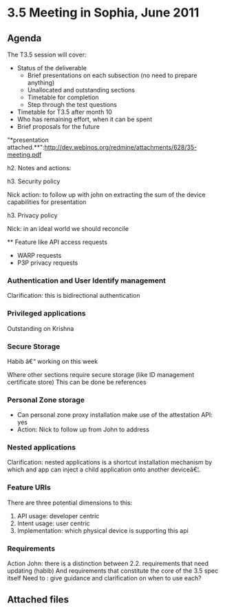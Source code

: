 3.5 Meeting in Sophia, June 2011
================================

Agenda
------

The T3.5 session will cover:

-   Status of the deliverable
    -   Brief presentations on each subsection (no need to prepare anything)
    -   Unallocated and outstanding sections
    -   Timetable for completion
    -   Step through the test questions
-   Timetable for T3.5 after month 10
-   Who has remaining effort, when it can be spent
-   Brief proposals for the future

"*presentation attached.**":http://dev.webinos.org/redmine/attachments/628/35-meeting.pdf




h2. Notes and actions:

h3. Security policy

Nick action: to follow up with john on extracting the sum of the device capabilities for presentation

h3. Privacy policy

Nick: in an ideal world we should reconcile

** Feature like API access requests
* WARP requests
* P3P privacy requests

### Authentication and User Identify management

Clarification: this is bidirectional authentication

### Privileged applications

Outstanding on Krishna

### Secure Storage

Habib â€“ working on this week

Where other sections require secure storage (like ID management certificate store)
This can be done be references

### Personal Zone storage

-   Can personal zone proxy installation make use of the attestation API: yes
-   Action: Nick to follow up from John to address

### Nested applications

Clarification: nested applications is a shortcut installation mechanism by which and app can inject a child application onto another deviceâ€¦.

### Feature URIs

There are three potential dimensions to this:

1.  API usage: developer centric
2.  Intent usage: user centric
3.  Implementation: which physical device is supporting this api

### Requirements

Action John: there is a distinction between 2.2. requirements that need updating (habib)
And requirements that constitute the core of the 3.5 spec itself
Need to : give guidance and clarification on when to use each?

Attached files
--------------
